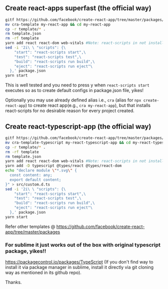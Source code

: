 ## Create react-apps superfast (the official way)

```bash
gitf https://github.com/facebook/create-react-app/tree/master/packages/cra-template
mv cra-template my-react-app && cd my-react-app
cp -r template/* .
rm template.json
rm -rf template
yarn add react react-dom web-vitals #Note: react-scripts in not installed but you should have it installed globally, yikes!
sed -i '2i\ \ "scripts": {\
    "start": "react-scripts start",\
    "test": "react-scripts test",\
    "build": "react-scripts run build",\
    "eject": "react-scripts run eject"\
  },' package.json
yarn start
```

This is well tested and you need to press y when `react-scripts start` executes so as to create default configs in package.json file, yikes!

Optionally you may use already defined alias i.e., `cra` (alias for `npx create-react-app`) to create react app(e.g., `cra my-react-app`), but that installs react-scripts for no desirable reason for every project created.

## Create react-typescript-app (the official way)

```bash
gitf https://github.com/facebook/create-react-app/tree/master/packages/cra-template-typescript
mv cra-template-typescript my-react-typescript-app && cd my-react-typescript-app
cp -r template/* .
rm -rf template
rm template.json
yarn add react react-dom web-vitals #Note: react-scripts in not installed but you should have it installed globally, yikes!
yarn add -D typescript @types/react @types/react-dom
echo "declare module \"*.svg\" {
  const content: any;
  export default content;
}" > src/custom.d.ts
sed -i '2i\ \ "scripts": {\
    "start": "react-scripts start",\
    "test": "react-scripts test",\
    "build": "react-scripts run build",\
    "eject": "react-scripts run eject"\
  },' package.json
yarn start
```

Refer other templates @ https://github.com/facebook/create-react-app/tree/master/packages

### For sublime it just works out of the box with original typescript package, yikes!!

https://packagecontrol.io/packages/TypeScript (If you don't find way to install it via package manager in sublime, install it directly via git cloning way as mentioned in its github repo).

Thanks.
